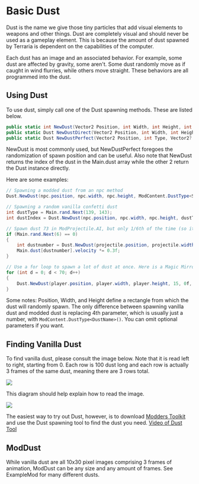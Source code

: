 # Basic Dust

Dust is the name we give those tiny particles that add visual elements to weapons and other things. Dust are completely visual and should never be used as a gameplay element. This is because the amount of dust spawned by Terraria is dependent on the capabilities of the computer. 

Each dust has an image and an associated behavior. For example, some dust are affected by gravity, some aren't. Some dust randomly move as if caught in wind flurries, while others move straight. These behaviors are all programmed into the dust.

## Using Dust

To use dust, simply call one of the Dust spawning methods. These are listed below. 

```c#
public static int NewDust(Vector2 Position, int Width, int Height, int Type, float SpeedX = 0f, float SpeedY = 0f, int Alpha = 0, Color newColor = default(Color), float Scale = 1f);
public static Dust NewDustDirect(Vector2 Position, int Width, int Height, int Type, float SpeedX = 0f, float SpeedY = 0f, int Alpha = 0, Color newColor = default(Color), float Scale = 1f);
public static Dust NewDustPerfect(Vector2 Position, int Type, Vector2? Velocity = null, int Alpha = 0, Color newColor = default(Color), float Scale = 1f);
```
NewDust is most commonly used, but NewDustPerfect foregoes the randomization of spawn position and can be useful. Also note that NewDust returns the index of the dust in the Main.dust array while the other 2 return the Dust instance directly.

Here are some examples:
```c#
// Spawning a modded dust from an npc method
Dust.NewDust(npc.position, npc.width, npc.height, ModContent.DustType<Sparkle>());

// Spawning a random vanilla confetti dust
int dustType = Main.rand.Next(139, 143);
int dustIndex = Dust.NewDust(npc.position, npc.width, npc.height, dustType);

// Spawn dust 73 in ModProjectile.AI, but only 1/6th of the time (so it is less frequent). Also, scaling down velocity.
if (Main.rand.Next(6) == 0)
{
	int dustnumber = Dust.NewDust(projectile.position, projectile.width, projectile.height, 73, 0f, 0f, 200, default(Color), 0.8f);
	Main.dust[dustnumber].velocity *= 0.3f;
}

// Use a for loop to spawn a lot of dust at once. Here is a Magic Mirror style dust spawning. 
for (int d = 0; d < 70; d++)
{
	Dust.NewDust(player.position, player.width, player.height, 15, 0f, 0f, 150, default(Color), 1.5f);
}
```

Some notes: Position, Width, and Height define a rectangle from which the dust will randomly spawn. The only difference between spawning vanilla dust and modded dust is replacing 4th parameter, which is usually just a number, with `ModContent.DustType<DustName>()`. You can omit optional parameters if you want.

## Finding Vanilla Dust

To find vanilla dust, please consult the image below. Note that it is read left to right, starting from 0. Each row is 100 dust long and each row is actually 3 frames of the same dust, meaning there are 3 rows total.

![](https://i.imgur.com/A2YlbEl.png)

This diagram should help explain how to read the image.

![](https://i.imgur.com/Z8tpu1p.png)

The easiest way to try out Dust, however, is to download [Modders Toolkit](https://forums.terraria.org/index.php?threads/modders-toolkit-a-mod-for-modders-doing-modding.55738/) and use the Dust spawning tool to find the dust you need. [Video of Dust Tool](https://gfycat.com/VengefulDearBluetonguelizard)

## ModDust

While vanilla dust are all 10x30 pixel images comprising 3 frames of animation, ModDust can be any size and any amount of frames. See ExampleMod for many different dusts.